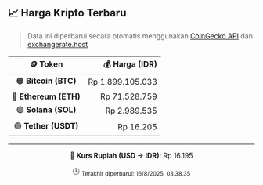 

<!-- HARGA_KRIPTO -->
## 📈 Harga Kripto Terbaru

> Data ini diperbarui secara otomatis menggunakan [CoinGecko API](https://www.coingecko.com/) dan [exchangerate.host](https://exchangerate.host/)

<div align="center">

| 🪙 Token | 💰 Harga (IDR) |
|:------:|---------------:|
| 🟠 **Bitcoin (BTC)**   | Rp 1.899.105.033 |
| 🔵 **Ethereum (ETH)**  | Rp 71.528.759 |
| 🟣 **Solana (SOL)**    | Rp 2.989.535 |
| 🟢 **Tether (USDT)**   | Rp 16.205 |

---

💱 **Kurs Rupiah (USD → IDR)**: Rp 16.195

🕒 <sub>Terakhir diperbarui: 16/8/2025, 03.38.35</sub>

</div>
<!-- /HARGA_KRIPTO -->